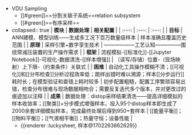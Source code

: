 - VDU Sampling
	- [[#green]]==分割关联子系统==relation subsystem
	- [[#green]]==有序采样==
- collapsed:: true
  | **模块** | **数据处理** | **相关配置** |
  | :---: | :---: | :---: |
  | **目标** | ANN建模、模型训练——生成多工况下百万数量级样本 | 样本准确且覆盖历史范围 |
  | **原理** | 采样引擎+数字孪生技术 | ——————工艺认知—————围绕常减压装置的生产操作需求 |
  | **框架** | 流程模拟-[[标准化]]-[[Jupyter Notebook]]-可视化-数据清洗-[[样本增强]] | （读写/存储）位置-（现场映射）上下限-（约束条件）关联式 |
  | **困难** | 自动化工具操作模糊不清；[[可视化]]和[[分布检查]]分析过程效率低；跑样出错时难以溯源；样本[[分步运行]]耗时长；在模型验证和查错上耗时较多 | 初步配置粗糙，配置工序繁琐容易出错，检查分布很难与现场数据相吻合；需要反复迭代多个版本，并对更改过的痕迹加以注释 |
  | **成果** | 数据处理：distop采样结果清洗——提高详细模拟的样本收敛率；[[聚类]]+分步模式增强样本，投入95个distop样本即生成了2000余套详细模拟样本，完成最终处理后得到950+套样本 | [[能量平衡]]；[[物料平衡]]；[[气液相平衡]]；热量守恒；设备性能 |
	- {{renderer :luckysheet, 样本@1702263862629}}